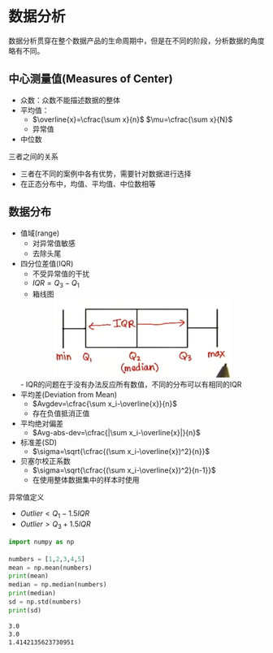 # 数据分析

数据分析贯穿在整个数据产品的生命周期中，但是在不同的阶段，分析数据的角度略有不同。

## 中心测量值(Measures of Center)
- 众数：众数不能描述数据的整体
- 平均值：
    - $\overline{x}=\cfrac{\sum x}{n}$  $\mu=\cfrac{\sum x}{N}$
    - 异常值
- 中位数
   
三者之间的关系
- 三者在不同的案例中各有优势，需要针对数据进行选择
- 在正态分布中，均值、平均值、中位数相等


##  数据分布
- 值域(range)
    - 对异常值敏感
    - 去除头尾
- 四分位差值(IQR)
    - 不受异常值的干扰
    - $IQR=Q_3-Q_1$
    - 箱线图
    <div align="center"> <img src="assets/box-plot.png" rel="box-plot.png" /></div>
    - IQR的问题在于没有办法反应所有数值，不同的分布可以有相同的IQR
- 平均差(Deviation from Mean)
    - $Avgdev=\cfrac{\sum x_i-\overline{x}}{n}$ 
    - 存在负值抵消正值
- 平均绝对偏差
    - $Avg-abs-dev=\cfrac{|\sum x_i-\overline{x}|}{n}$ 
- 标准差(SD)
    - $\sigma=\sqrt{\cfrac{(\sum x_i-\overline{x})^2}{n}}$ 
- 贝塞尔校正系数
    - $\sigma=\sqrt{\cfrac{(\sum x_i-\overline{x})^2}{n-1}}$ 
    - 在使用整体数据集中的样本时使用
    
异常值定义
- $Outlier < Q_1-1.5IQR$ 
- $Outlier > Q_3+1.5IQR$


```python
import numpy as np

numbers = [1,2,3,4,5]
mean = np.mean(numbers)
print(mean)
median = np.median(numbers)
print(median)
sd = np.std(numbers)
print(sd)
```

    3.0
    3.0
    1.4142135623730951

